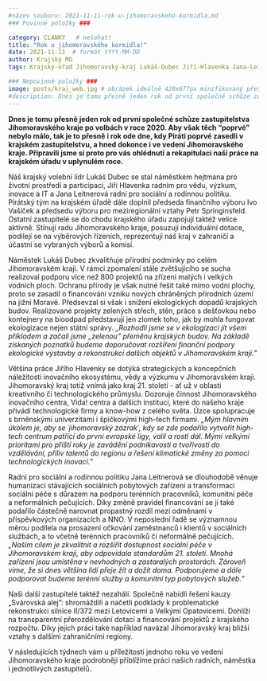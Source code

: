 ```yaml
---
#název souboru: 2021-11-11-rok-u-jihomoravskeho-kormidla.md
### Povinné položky ###

category: CLANKY   # nešahat!
title: "Rok u jihomoravského kormidla!"
date: 2021-11-11  # formát YYYY-MM-DD
author: Krajský MO
tags: Krajský-úřad Jihomoravský-kraj Lukáš-Dubec Jiří-Hlavenka Jana-Leitnerová zastupitelé práce # kategorie odděleny mezerami, např. volby zemědělství životní-prostředí piráti (viz https://jihomoravsky.pirati.cz/tags/)

### Nepovinné položky ###
image: posts/kraj_web.jpg # obrázek ideálně 420x677px minifikovaný přes https://tinypng.com/
#description: Dnes je tomu přesně jeden rok od první společné schůze zastupitelstva Jihomoravského kraje po volbách v roce 2020. Aby však těch “poprvé” nebylo málo, tak je to přesně i rok ode dne, kdy Piráti poprvé zasedli v krajském zastupitelstvu, a hned dokonce i ve vedení Jihomoravského kraje. Připravili jsme si proto pro vás ohlédnutí a rekapitulaci naší práce na krajském úřadu v uplynulém roce. 
---
```

**Dnes je tomu přesně jeden rok od první společné schůze zastupitelstva Jihomoravského kraje po volbách v roce 2020. Aby však těch “poprvé” nebylo málo, tak je to přesně i rok ode dne, kdy Piráti poprvé zasedli v krajském zastupitelstvu, a hned dokonce i ve vedení Jihomoravského kraje. Připravili jsme si proto pro vás ohlédnutí a rekapitulaci naší práce na krajském úřadu v uplynulém roce.** 

Náš krajský volební lídr Lukáš Dubec se stal náměstkem hejtmana pro životní prostředí a participaci, Jiří Hlavenka radním pro vědu, výzkum, inovace a IT a Jana Leitnerová radní pro sociální a rodinnou politiku. Pirátský tým na krajském úřadě dále doplnil předseda finančního výboru Ivo Vašíček a předsedu výboru pro meziregionální vztahy Petr Springinsfeld. Ostatní zastupitelé se do chodu krajského úřadu zapojují taktéž velice aktivně. Stínují radu Jihomoravského kraje, posuzují individuální dotace, podílejí se na výběrových řízeních, reprezentují náš kraj v zahraničí a účastní se vybraných výborů a komisí. 

Náměstek Lukáš Dubec zkvalitňuje přírodní podmínky po celém Jihomoravském kraji. V rámci zpomalení stále zvětšujícího se sucha realizoval podporu více než 800 projektů na zřízení malých i velkých vodních ploch. Ochranu přírody je však nutné řešit také mimo vodní plochy, proto se zasadil o financování vzniku nových chráněných přírodních území na jižní Moravě. Předsevzal si však i snížení ekologických dopadů krajských budov. Realizované projekty zelených střech, stěn, práce s dešťovkou nebo kontejnery na bioodpad  představují jen zlomek toho, jak by mohla fungovat ekologizace nejen státní správy. *„Rozhodli jsme se v ekologizaci jít všem příkladem a začali jsme „zelenou” přeměnu krajských budov. Na základě získaných poznatků budeme doporučovat rozšíření finanční podpory ekologické výstavby a rekonstrukcí dalších objektů v Jihomoravském kraji.”* 

Většina práce Jiřího Hlavenky se dotýká strategických a koncepčních náležitostí inovačního ekosystému, vědy a výzkumu v Jihomoravském kraji. Jihomoravský kraj totiž vnímá jako kraj 21. století - ať už v oblasti kreativního či technologického průmyslu. Dozoruje činnost Jihomoravského inovačního centra, Vida! centra a dalších institucí, které do našeho kraje přivádí technologické firmy a know-how z celého světa. Úzce spolupracuje s brněnskými univerzitami i špičkovými high-tech firmami. *„Mým hlavním úkolem je, aby se ´jihomoravský zázrak´, kdy se zde podařilo vytvořit high-tech centrum patřící do první evropské ligy, valil a rostl dál. Mými velkými prioritami pro příští roky je zavádění podnikavosti a tvořivosti do vzdělávání, příliv talentů do regionu a řešení klimatické změny za pomoci technologických inovací.”*

Radní pro sociální a rodinnou politiku Jana Leitnerová se dlouhodobě věnuje humanizaci stávajících sociálních pobytových zařízení a transformaci sociální péče s důrazem na podporu terénních pracovníků, komunitní péče a neformálních pečujících. Díky změně pravidel financování se jí také podařilo částečně narovnat propastný rozdíl mezi odměnami v příspěvkových organizacích a NNO. V neposlední řadě se významnou měrou podílela na prosazení očkování zaměstnanců i klientů v sociálních službách, a to včetně terénních pracovníků či neformálně pečujících. *„Našim cílem je zkvalitnit a rozšířit dostupnost sociální péče v Jihomoravském kraji, aby odpovídala standardům 21. století. Mnohá zařízení jsou umístěna v nevhodných a zastaralých prostorách. Zároveň víme, že si dnes většina lidí přeje žít a dožít doma. Podporujeme a dále podporovat budeme terénní služby a komunitní typ pobytových služeb.”* 

Naši další zastupitelé taktéž nezahálí. Společně nabídli řešení kauzy „Svárovská alej”: shromáždili a načetli podklady k problematické rekonstrukci silnice II/372 mezi Letovicemi a Velkými Opatovicemi. Dohlíží na transparentní přerozdělování dotací a financování projektů z krajského rozpočtu. Díky jejich práci také například navázal Jihomoravský kraj bližší vztahy s dalšími zahraničními regiony.

V následujících týdnech vám u příležitosti jednoho roku ve vedení Jihomoravského kraje podrobněji přiblížíme práci našich radních, náměstka i jednotlivých zastupitelů. 

